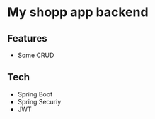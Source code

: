# My shopp app backend #
## Features ##
- Some CRUD
## Tech ##
- Spring Boot
- Spring Securiy
- JWT
